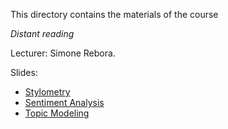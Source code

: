 
This directory contains the materials of the course

*Distant reading*

Lecturer: Simone Rebora.

Slides:
- [Stylometry](https://univr-my.sharepoint.com/:p:/g/personal/simone_rebora_univr_it/EUDMFUH9NkhNixGdMowjVGYBryswWUq3JX5JU-Fi3jGL1g?e=YwnV30)
- [Sentiment Analysis](https://univr-my.sharepoint.com/:p:/g/personal/simone_rebora_univr_it/Eb5d4g6qlG1IrwaB9PKTkdEBE1agp1slW8-H4NrOVPC0WQ?e=gPt1lT)
- [Topic Modeling](https://univr-my.sharepoint.com/:p:/g/personal/simone_rebora_univr_it/EfGFg2ILK-ZEkM8e3CwlSr0Bb3ArIvRQtRx6jwzwGErkvQ?e=EnEa5y)

